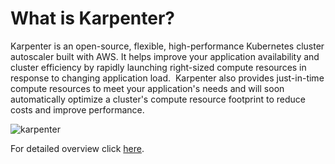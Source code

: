 # What is Karpenter?

Karpenter is an open-source, flexible, high-performance Kubernetes cluster autoscaler built with AWS. It helps improve your application availability and cluster efficiency by rapidly launching right-sized compute resources in response to changing application load. 
Karpenter also provides just-in-time compute resources to meet your application's needs and will soon automatically optimize a cluster's compute resource footprint to reduce costs and improve performance.

![karpenter](https://github.com/DhruvinSoni30/Karpenter/blob/main/images/1.png)

For detailed overview click [here](https://medium.com/@dksoni4530/getting-started-with-karpenter-for-autoscaling-in-eks-9b1992876f4c).
